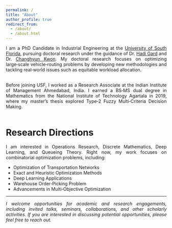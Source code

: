 ```yaml
---
permalink: /
title: "About"
author_profile: true
redirect_from: 
  - /about/
  - /about.html
---
```


<div style="text-align: justify;">
I am a PhD Candidate in Industrial Engineering at the <a href="https://www.usf.edu">University of South Florida</a>, pursuing doctoral research under the guidance of Dr. <a href="http://www.eng.usf.edu/~hcharkhgard/">Hadi Gard</a> and Dr. <a href="https://www.chkwon.net">Changhyun Kwon</a>. My doctoral research focuses on optimizing large‑scale vehicle‑routing problems by developing new methodologies and tackling real‑world issues such as equitable workload allocation.

<br>
<br>

Before joining USF, I worked as a Research Associate at the Indian Institute of Management Ahmedabad, India. I earned a BS‑MS dual degree in Mathematics from the National Institute of Technology Agartala in 2019, where my master’s thesis explored Type‑2 Fuzzy Multi‑Criteria Decision Making.
<br>
<br>
</div>

Research Directions
======
<div style="text-align: justify;">
I am interested in Operations Research, Discrete Mathematics, Deep Learning, and Queueing Theory. Right now, my work focuses on combinatorial optimization problems, including:
</div>

* Optimization of Transportation Networks  
* Exact and Heuristic Optimization Methods  
* Deep Learning Applications  
* Warehouse Order‑Picking Problem  
* Advancements in Multi‑Objective Optimization  



---
<!-- Abhay Sobhanan's detailed CV is available [[here](https://abhaysobhanan.github.io/files/Abhay_CV.pdf){:target="_blank"}]. -->

<div style="text-align: justify; font-style: italic;">
I welcome opportunities for academic and research engagements, including invited talks, seminars, collaborations, and other scholarly activities. If you are interested in discussing potential opportunities, please feel free to reach out.
</div>

